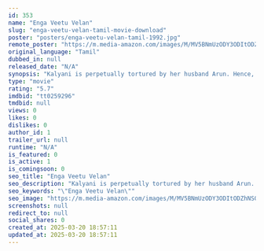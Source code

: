```yaml
---
id: 353
name: "Enga Veetu Velan"
slug: "enga-veetu-velan-tamil-movie-download"
poster: "posters/enga-veetu-velan-tamil-1992.jpg"
remote_poster: "https://m.media-amazon.com/images/M/MV5BNmUzODY3ODItODZhNS00MTgzLTg3ZmItODM3ODExOWY0ZTRiXkEyXkFqcGdeQXVyODEzOTQwNTY@._V1_SX300.jpg"
original_language: "Tamil"
dubbed_in: null
released_date: "N/A"
synopsis: "Kalyani is perpetually tortured by her husband Arun. Hence, Arun's father gives his entire property to Kalyani and his grandchild, Velan. An aggravated Arun disowns Kalyani."
type: "movie"
rating: "5.7"
imdbid: "tt0259296"
tmdbid: null
views: 0
likes: 0
dislikes: 0
author_id: 1
trailer_url: null
runtime: "N/A"
is_featured: 0
is_active: 1
is_comingsoon: 0
seo_title: "Enga Veetu Velan"
seo_description: "Kalyani is perpetually tortured by her husband Arun. Hence, Arun's father gives his entire property to Kalyani and his grandchild, Velan. An aggravated Arun disowns Kalyani."
seo_keywords: "\"Enga Veetu Velan\""
seo_image: "https://m.media-amazon.com/images/M/MV5BNmUzODY3ODItODZhNS00MTgzLTg3ZmItODM3ODExOWY0ZTRiXkEyXkFqcGdeQXVyODEzOTQwNTY@._V1_SX300.jpg"
screenshots: null
redirect_to: null
social_shares: 0
created_at: 2025-03-20 18:57:11
updated_at: 2025-03-20 18:57:11
---
```


